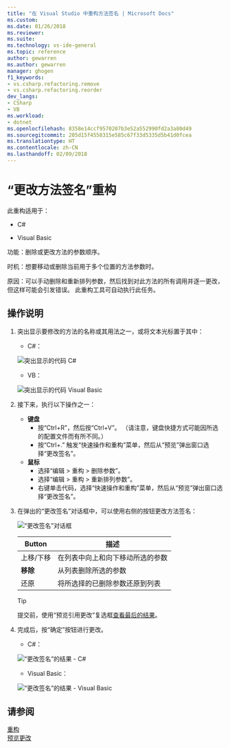 ```yaml
---
title: "在 Visual Studio 中重构方法签名 | Microsoft Docs"
ms.custom: 
ms.date: 01/26/2018
ms.reviewer: 
ms.suite: 
ms.technology: vs-ide-general
ms.topic: reference
author: gewarren
ms.author: gewarren
manager: ghogen
f1_keywords:
- vs.csharp.refactoring.remove
- vs.csharp.refactoring.reorder
dev_langs:
- CSharp
- VB
ms.workload:
- dotnet
ms.openlocfilehash: 8358e14ccf9570207b3e52a552990fd2a3a80d49
ms.sourcegitcommit: 205d15f4558315e585c67f33d5335d5b41d0fcea
ms.translationtype: HT
ms.contentlocale: zh-CN
ms.lasthandoff: 02/09/2018
---
```

# <a name="change-a-method-signature-refactoring"></a>“更改方法签名”重构

此重构适用于：

- C#

- Visual Basic

功能：删除或更改方法的参数顺序。

时机：想要移动或删除当前用于多个位置的方法参数时。

原因：可以手动删除和重新排列参数，然后找到对此方法的所有调用并逐一更改，但这样可能会引发错误。  此重构工具可自动执行此任务。

## <a name="how-to"></a>操作说明

1. 突出显示要修改的方法的名称或其用法之一，或将文本光标置于其中：

   - C#：

    ![突出显示的代码 C#](media/changesignature-highlight-cs.png)

   - VB：

    ![突出显示的代码 Visual Basic](media/changesignature-highlight-vb.png)

1. 接下来，执行以下操作之一：

   - **键盘**
     - 按“Ctrl+R”，然后按“Ctrl+V”。  （请注意，键盘快捷方式可能因所选的配置文件而有所不同。）
     - 按“Ctrl+.” 触发“快速操作和重构”菜单，然后从“预览”弹出窗口选择“更改签名”。
   - **鼠标**
     - 选择“编辑 > 重构 > 删除参数”。
     - 选择“编辑 > 重构 > 重新排列参数”。
     - 右键单击代码，选择“快速操作和重构”菜单，然后从“预览”弹出窗口选择“更改签名”。

1. 在弹出的“更改签名”对话框中，可以使用右侧的按钮更改方法签名：

   ![“更改签名”对话框](media/changesignature-dialog-cs.png)

   | Button | 描述
   | ------ | ---
   | 上移/下移 | 在列表中向上和向下移动所选的参数
   | **移除**  | 从列表删除所选的参数
   | 还原 | 将所选择的已删除参数还原到列表

   > [!TIP]
   > 提交前，使用“预览引用更改”复选框[查看最后的结果](../../ide/preview-changes.md)。

1. 完成后，按“确定”按钮进行更改。

   - C#：

    ![“更改签名”的结果 - C#](media/changesignature-result-cs.png)

   - Visual Basic：

    ![“更改签名”的结果 - Visual Basic](media/changesignature-result-vb.png)

## <a name="see-also"></a>请参阅

[重构](../refactoring-in-visual-studio.md)  
[预览更改](../../ide/preview-changes.md)